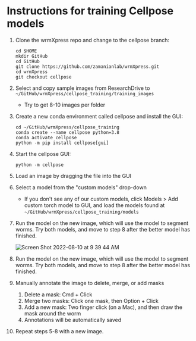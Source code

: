 # Instructions for training Cellpose models

1. Clone the wrmXpress repo and change to the cellpose branch:

    ```
    cd $HOME
    mkdir GitHub
    cd GitHub
    git clone https://github.com/zamanianlab/wrmXpress.git
    cd wrmXpress
    git checkout cellpose
    ```

2. Select and copy sample images from ResearchDrive to `~/GitHub/wrmXpress/cellpose_training/training_images`
   - Try to get 8-10 images per folder

3. Create a new conda environment called cellpose and install the GUI:

    ```
    cd ~/GitHub/wrmXpress/cellpose_training
    conda create --name cellpose python=3.8
    conda activate cellpose
    python -m pip install cellpose[gui]
    ```

4. Start the cellpose GUI:

    ```
    python -m cellpose
    ```

5. Load an image by dragging the file into the GUI

6. Select a model from the "custom models" drop-down
    - If you don't see any of our custom models, click Models > Add custom torch model to GUI, and load the models found at `~/GitHub/wrmXpress/cellpose_training/models`

7. Run the model on the new image, which will use the model to segment worms. Try both models, and move to step 8 after the better model has finished.

    ![Screen Shot 2022-08-10 at 9 39 44 AM](https://user-images.githubusercontent.com/16230555/183931407-90fa9138-ebdc-4368-9d47-f16f2a815d46.png)

8. Run the model on the new image, which will use the model to segment worms. Try both models, and move to step 8 after the better model has finished.

9. Manually annotate the image to delete, merge, or add masks
   1. Delete a mask: Cmd + Click
   2. Merge two masks: Click one mask, then Option + Click
   3. Add a new mask: Two finger click (on a Mac), and then draw the mask around the worm
   4. Annotations will be automatically saved

10. Repeat steps 5-8 with a new image.
